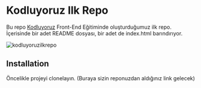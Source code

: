 # Kodluyoruz Ilk Repo
Bu repo [Kodluyoruz](https://www.kodluyoruz.org) Front-End Eğitiminde oluşturduğumuz ilk repo. İçerisinde bir adet README dosyası, bir adet de index.html barındırıyor.

![kodluyoruzilkrepo](https://user-images.githubusercontent.com/101721434/159128144-5e0cbb3a-4aaf-4ca4-bf04-49d7f4d86121.png)

## Installation

Öncelikle projeyi clonelayın. (Buraya sizin reponuzdan aldığınız link gelecek)


